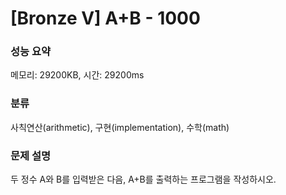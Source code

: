 # [Bronze V] A+B - 1000

### 성능 요약

메모리: 29200KB, 시간: 29200ms

### 분류

사칙연산(arithmetic), 구현(implementation), 수학(math)

### 문제 설명

두 정수 A와 B를 입력받은 다음, A+B를 출력하는 프로그램을 작성하시오.

